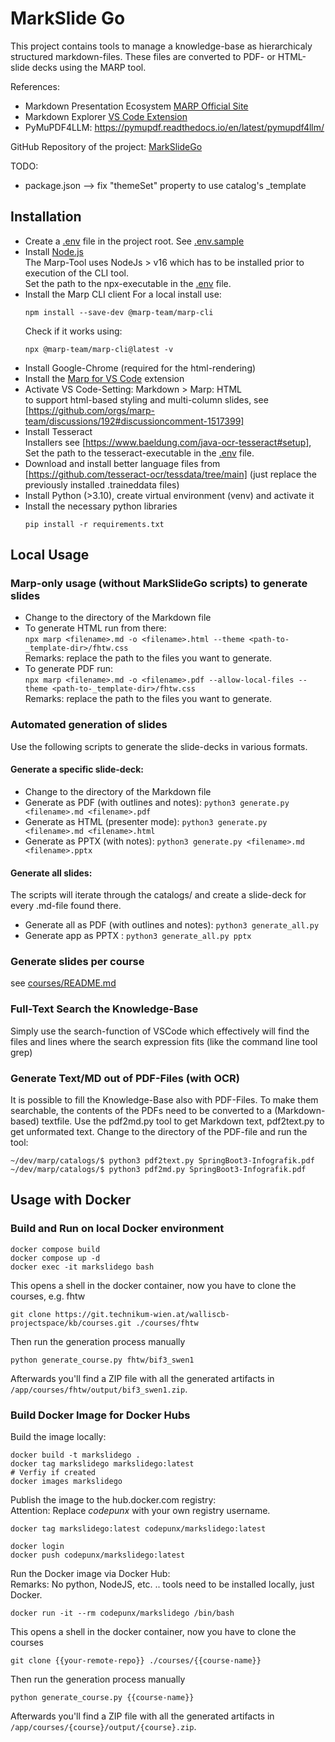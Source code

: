 # MarkSlide Go

This project contains tools to manage a knowledge-base as hierarchicaly structured markdown-files. These files are converted to PDF- or HTML-slide decks using the MARP tool.

References:

* Markdown Presentation Ecosystem [MARP Official Site](https://marp.app)
* Markdown Explorer [VS Code Extension](https://github.com/BernLeWal/VSCode-MARX)
* PyMuPDF4LLM: https://pymupdf.readthedocs.io/en/latest/pymupdf4llm/

GitHub Repository of the project: [MarkSlideGo](https://github.com/BernLeWal/MarkSlideGo)

TODO:
* package.json --> fix "themeSet" property to use catalog's _template

## Installation

* Create a [.env](.env) file in the project root. See [.env.sample](.env.sample)
* Install [Node.js](https://nodejs.org/en)  
    The Marp-Tool uses NodeJs > v16 which has to be installed prior to execution of the CLI tool.  
    Set the path to the npx-executable in the [.env](.env) file.
* Install the Marp CLI client
    For a local install use:
    ```shell
    npm install --save-dev @marp-team/marp-cli    
    ```
    Check if it works using:
    ```shell
    npx @marp-team/marp-cli@latest -v
    ```
* Install Google-Chrome (required for the html-rendering)
* Install the [Marp for VS Code](https://marketplace.visualstudio.com/items?itemName=marp-team.marp-vscode) extension
* Activate VS Code-Setting: Markdown > Marp: HTML  
    to support html-based styling and multi-column slides, see [https://github.com/orgs/marp-team/discussions/192#discussioncomment-1517399]
* Install Tesseract  
    Installers see [https://www.baeldung.com/java-ocr-tesseract#setup], Set the path to the tesseract-executable in the [.env](.env) file.
* Download and install better language files from [https://github.com/tesseract-ocr/tessdata/tree/main] (just replace the previously installed .traineddata files)
* Install Python (>3.10), create virtual environment (venv) and activate it
* Install the necessary python libraries
    ```shell
    pip install -r requirements.txt
    ```

## Local Usage

### Marp-only usage (without MarkSlideGo scripts) to generate slides

* Change to the directory of the Markdown file
* To generate HTML run from there:  
    `npx marp <filename>.md -o <filename>.html --theme <path-to-_template-dir>/fhtw.css`  
    Remarks: replace the path to the files you want to generate.
* To generate PDF run:  
    `npx marp <filename>.md -o <filename>.pdf --allow-local-files --theme <path-to-_template-dir>/fhtw.css`  
    Remarks: replace the path to the files you want to generate.

### Automated generation of slides

Use the following scripts to generate the slide-decks in various formats.

#### Generate a specific slide-deck:

* Change to the directory of the Markdown file
* Generate as PDF (with outlines and notes): ```python3 generate.py <filename>.md <filename>.pdf```
* Generate as HTML (presenter mode): ```python3 generate.py <filename>.md <filename>.html```
* Generate as PPTX (with notes): ```python3 generate.py <filename>.md <filename>.pptx```

#### Generate all slides:

The scripts will iterate through the catalogs/ and create a slide-deck for every .md-file found there.

* Generate all as PDF (with outlines and notes): ```python3 generate_all.py```
* Generate app as PPTX : ```python3 generate_all.py pptx```

### Generate slides per course

see [courses/README.md](./courses/README.md)

### Full-Text Search the Knowledge-Base

Simply use the search-function of VSCode which effectively will find the files and lines where the search expression fits (like the command line tool grep)

### Generate Text/MD out of PDF-Files (with OCR)

It is possible to fill the Knowledge-Base also with PDF-Files. To make them searchable, the contents of the PDFs need to be converted to a (Markdown-based) textfile.
Use the pdf2md.py tool to get Markdown text, pdf2text.py to get unformated text.
Change to the directory of the PDF-file and run the tool:

```shell
~/dev/marp/catalogs/$ python3 pdf2text.py SpringBoot3-Infografik.pdf
~/dev/marp/catalogs/$ python3 pdf2md.py SpringBoot3-Infografik.pdf
```

## Usage with Docker

### Build and Run on local Docker environment

```shell
docker compose build
docker compose up -d
docker exec -it markslidego bash
```

This opens a shell in the docker container, now you have to clone the courses, e.g. fhtw

```shell
git clone https://git.technikum-wien.at/walliscb-projectspace/kb/courses.git ./courses/fhtw
```

Then run the generation process manually

```shell
python generate_course.py fhtw/bif3_swen1
```

Afterwards you'll find a ZIP file with all the generated artifacts in `/app/courses/fhtw/output/bif3_swen1.zip`.

### Build Docker Image for Docker Hubs

Build the image locally:

```shell
docker build -t markslidego .
docker tag markslidego markslidego:latest
# Verfiy if created
docker images markslidego
```

Publish the image to the hub.docker.com registry:  
Attention: Replace *codepunx* with your own registry username.

```shell
docker tag markslidego:latest codepunx/markslidego:latest

docker login
docker push codepunx/markslidego:latest
```

Run the Docker image via Docker Hub:  
Remarks: No python, NodeJS, etc. .. tools need to be installed locally, just Docker.
```shell
docker run -it --rm codepunx/markslidego /bin/bash
```

This opens a shell in the docker container, now you have to clone the courses

```shell
git clone {{your-remote-repo}} ./courses/{{course-name}}
```

Then run the generation process manually

```shell
python generate_course.py {{course-name}}
```

Afterwards you'll find a ZIP file with all the generated artifacts in `/app/courses/{course}/output/{course}.zip`.
